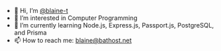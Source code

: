 - 👋 Hi, I’m [@blaine-t](https://github.com/blaine-t)
- 👀 I’m interested in Computer Programming
- 🌱 I’m currently learning Node.js, Express.js, Passport.js, PostgreSQL, and Prisma
- 📫 How to reach me: blaine@bathost.net

<!---
blaine-t/blaine-t is a ✨ special ✨ repository because its `README.md` (this file) appears on your GitHub profile.
You can click the Preview link to take a look at your changes.
--->
